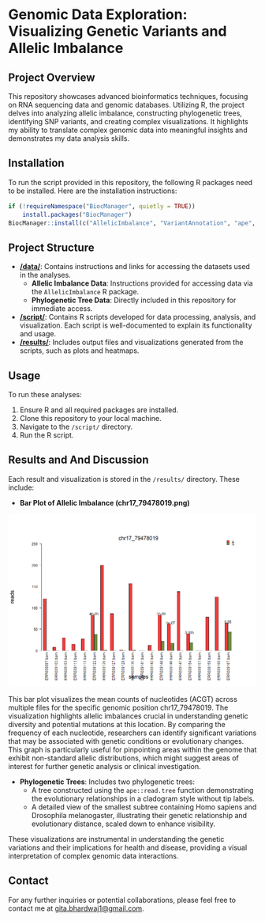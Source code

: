# Genomic Data Exploration: Visualizing Genetic Variants and Allelic Imbalance

## Project Overview
This repository showcases advanced bioinformatics techniques, focusing on RNA sequencing data and genomic databases. Utilizing R, the project delves into analyzing allelic imbalance, constructing phylogenetic trees, identifying SNP variants, and creating complex visualizations. It highlights my ability to translate complex genomic data into meaningful insights and demonstrates my data analysis skills.

## Installation
To run the script provided in this repository, the following R packages need to be installed. Here are the installation instructions:

```R
if (!requireNamespace("BiocManager", quietly = TRUE))
    install.packages("BiocManager")
BiocManager::install(c("AllelicImbalance", "VariantAnnotation", "ape", "ComplexHeatmap"))
```

## Project Structure
- **[/data/](data/)**: Contains instructions and links for accessing the datasets used in the analyses.
  - **Allelic Imbalance Data**: Instructions provided for accessing data via the `AllelicImbalance` R package.
  - **Phylogenetic Tree Data**: Directly included in this repository for immediate access.
- **[/script/](script/)**: Contains R scripts developed for data processing, analysis, and visualization. Each script is well-documented to explain its functionality and usage.
- **[/results/](results/)**: Includes output files and visualizations generated from the scripts, such as plots and heatmaps.

## Usage
To run these analyses:

1. Ensure R and all required packages are installed.
2. Clone this repository to your local machine.
3. Navigate to the `/script/` directory.
4. Run the R script.

## Results and And Discussion
Each result and visualization is stored in the `/results/` directory. These include:


- **Bar Plot of Allelic Imbalance (chr17_79478019.png)**

![Bar Plot of Allelic Imbalance](results/chr17_79478019.png)

This bar plot visualizes the mean counts of nucleotides (ACGT) across multiple files for the specific genomic position chr17_79478019. The visualization highlights allelic imbalances crucial in understanding genetic diversity and potential mutations at this location. By comparing the frequency of each nucleotide, researchers can identify significant variations that may be associated with genetic conditions or evolutionary changes. This graph is particularly useful for pinpointing areas within the genome that exhibit non-standard allelic distributions, which might suggest areas of interest for further genetic analysis or clinical investigation.

- **Phylogenetic Trees**: Includes two phylogenetic trees:
  - A tree constructed using the `ape::read.tree` function demonstrating the evolutionary relationships in a cladogram style without tip labels.
  - A detailed view of the smallest subtree containing Homo sapiens and Drosophila melanogaster, illustrating their genetic relationship and evolutionary distance, scaled down to enhance visibility.
  
These visualizations are instrumental in understanding the genetic variations and their implications for health and disease, providing a visual interpretation of complex genomic data interactions.

## Contact
For any further inquiries or potential collaborations, please feel free to contact me at gita.bhardwaj1@gmail.com.
